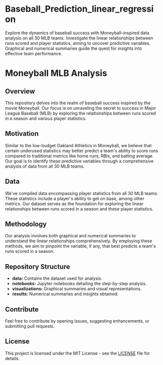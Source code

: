 
# Baseball_Prediction_linear_regression
Explore the dynamics of baseball success with Moneyball-inspired data analysis on all 30 MLB teams. Investigate the linear relationships between runs scored and player statistics, aiming to uncover predictive variables. Graphical and numerical summaries guide the quest for insights into effective team performance.



# Moneyball MLB Analysis

## Overview
This repository delves into the realm of baseball success inspired by the movie Moneyball. Our focus is on unraveling the secret to success in Major League Baseball (MLB) by exploring the relationships between runs scored in a season and various player statistics.

## Motivation
Similar to the low-budget Oakland Athletics in Moneyball, we believe that certain underused statistics may better predict a team's ability to score runs compared to traditional metrics like home runs, RBIs, and batting average. Our goal is to identify these predictive variables through a comprehensive analysis of data from all 30 MLB teams.

## Data
We've compiled data encompassing player statistics from all 30 MLB teams. These statistics include a player's ability to get on base, among other metrics. Our dataset serves as the foundation for exploring the linear relationships between runs scored in a season and these player statistics.

## Methodology
Our analysis involves both graphical and numerical summaries to understand the linear relationships comprehensively. By employing these methods, we aim to pinpoint the variable, if any, that best predicts a team's runs scored in a season.

## Repository Structure
- **data:** Contains the dataset used for analysis.
- **notebooks:** Jupyter notebooks detailing the step-by-step analysis.
- **visualizations:** Graphical summaries and visual representations.
- **results:** Numerical summaries and insights obtained.


## Contribute
Feel free to contribute by opening issues, suggesting enhancements, or submitting pull requests.

## License
This project is licensed under the MIT License - see the [LICENSE](LICENSE) file for details.
